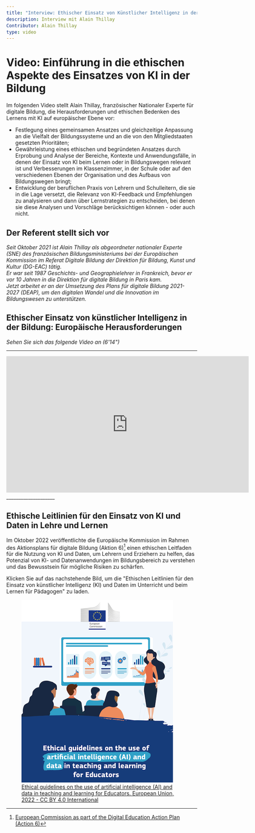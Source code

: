 ```yaml
---
title: "Interview: Ethischer Einsatz von Künstlicher Intelligenz in der Bildung"
description: Interview mit Alain Thillay
Contributor: Alain Thillay
type: video
---
```


# Video: Einführung in die ethischen Aspekte des Einsatzes von KI in der Bildung

Im folgenden Video stellt Alain Thillay, französischer Nationaler Experte für digitale Bildung, die Herausforderungen und ethischen Bedenken des Lernens mit KI auf europäischer Ebene vor:

- Festlegung eines gemeinsamen Ansatzes und gleichzeitige Anpassung an die Vielfalt der Bildungssysteme und an die von den Mitgliedstaaten gesetzten Prioritäten;
- Gewährleistung eines ethischen und begründeten Ansatzes durch Erprobung und Analyse der Bereiche, Kontexte und Anwendungsfälle, in denen der Einsatz von KI beim Lernen oder in Bildungswegen relevant ist und Verbesserungen im Klassenzimmer, in der Schule oder auf den verschiedenen Ebenen der Organisation und des Aufbaus von Bildungswegen bringt;
- Entwicklung der beruflichen Praxis von Lehrern und Schulleitern, die sie in die Lage versetzt, die Relevanz von KI-Feedback und Empfehlungen zu analysieren und dann über Lernstrategien zu entscheiden, bei denen sie diese Analysen und Vorschläge berücksichtigen können - oder auch nicht.

## Der Referent stellt sich vor

*Seit Oktober 2021 ist Alain Thillay als abgeordneter nationaler Experte (SNE) des französischen Bildungsministeriums bei der Europäischen Kommission im Referat Digitale Bildung der Direktion für Bildung, Kunst und Kultur (DG-EAC) tätig.*  
*Er war seit 1987 Geschichts- und Geographielehrer in Frankreich, bevor er vor 10 Jahren in die Direktion für digitale Bildung in Paris kam.*  
*Jetzt arbeitet er an der Umsetzung des Plans für digitale Bildung 2021-2027 (DEAP), um den digitalen Wandel und die Innovation im Bildungswesen zu unterstützen.*

## Ethischer Einsatz von künstlicher Intelligenz in der Bildung: Europäische Herausforderungen  
_Sehen Sie sich das folgende Video an (6'14")_
____________________

<center><iframe width="640" height="360" src="https://www.youtube.com/embed/VmejJrfcwxU?rel=0&showinfo=0&cc_load_policy=1&hl=en&modestbranding=1" frameborder="0" allowfullscreen></iframe></center>
____________________

## Ethische Leitlinien für den Einsatz von KI und Daten in Lehre und Lernen

Im Oktober 2022 veröffentlichte die Europäische Kommission im Rahmen des Aktionsplans für digitale Bildung (Aktion 6)[^1] einen ethischen Leitfaden für die Nutzung von KI und Daten, um Lehrern und Erziehern zu helfen, das Potenzial von KI- und Datenanwendungen im Bildungsbereich zu verstehen und das Bewusstsein für mögliche Risiken zu schärfen.

Klicken Sie auf das nachstehende Bild, um die "Ethischen Leitlinien für den Einsatz von künstlicher Intelligenz (KI) und Daten im Unterricht und beim Lernen für Pädagogen" zu laden.

<a href="Ethical-guidelines-on-the-use-of-artificial-intelligence-NC0722649ENN.pdf" target="_blank">
<figure>
  <img src="Images/Cover-page-EC-Ethical-guidelines.png" alt="A Ready to Use Template for AI Resources Characterisation"/>
  <figcaption> Ethical guidelines on the use of artificial intelligence (AI) and data in teaching and learning for Educators. European Union, 2022 - CC BY 4.0 International </figcaption>
</figure></a>

[^1]: [European Commission as part of the Digital Education Action Plan (Action 6)](https://education.ec.europa.eu/focus-topics/digital-education/action-plan/action-6)
